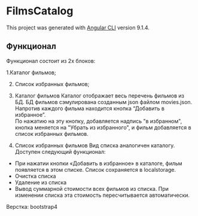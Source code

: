 # FilmsCatalog

This project was generated with [Angular CLI](https://github.com/angular/angular-cli) version 9.1.4.


## Функционал

Функционал  состоит из 2х блоков:

1.Каталог фильмов;

2. Список избранных фильмов;

1. Каталог фильмов
Каталог отображает весь перечень фильмов из БД. БД фильмов сэмулирована созданным json файлом movies.json. 
Напротив каждого фильма находится кнопка “Добавить в избранное”.  
По нажатию на эту кнопку, добавляется надпись "в избранном", кнопка меняется на "Убрать из избранного", и фильм добавляется в список избранных фильмов. 
2. Список избранных фильмов
Вид списка аналогичен каталогу. Доступен следующий функционал:
- При нажатии кнопки «Добавить в избранное» в каталоге, фильм появляется в этом списке. Список сохраняется в localstorage.
- Очистка списка
- Удаление из списка
- Вывод суммарной стоимости всех фильмов из списка. При изменении списка эта стоимость пересчитывается автоматически.

Верстка: bootstrap4
